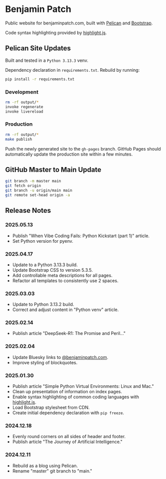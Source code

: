 # Benjamin Patch

Public website for benjaminpatch.com, built with
[Pelican](https://getpelican.com/) and [Bootstrap](https://getbootstrap.com/).

Code syntax highlighting provided by [highlight.js](https://highlightjs.org/).

## Pelican Site Updates

Built and tested in a `Python 3.13.3` venv.

Dependency declaration in `requirements.txt`. Rebuild by running:

```bash
pip install -r requirements.txt
```

### Development

```bash
rm -rf output/*
invoke regenerate
invoke livereload
```

### Production

```bash
rm -rf output/*
make publish
```

Push the newly generated site to the `gh-pages` branch. GitHub Pages should
automatically update the production site within a few minutes.

## GitHub Master to Main Update

```bash
git branch -m master main
git fetch origin
git branch -u origin/main main
git remote set-head origin -a
```

## Release Notes

### 2025.05.13

- Publish "When Vibe Coding Fails: Python Kickstart (part 1)" article.
- Set Python version for pyenv.

### 2025.04.17

- Update to a Python 3.13.3 build.
- Update Bootstrap CSS to version 5.3.5.
- Add controllable meta descriptions for all pages.
- Refactor all templates to consistently use 2 spaces.

### 2025.03.03

- Update to Python 3.13.2 build.
- Correct and adjust content in "Python venv" article.

### 2025.02.14

- Publish article "DeepSeek-R1: The Promise and Peril..."

### 2025.02.04

- Update Bluesky links to [@benjaminpatch.com](https://bsky.app/profile/benjaminpatch.com).
- Improve styling of blockquotes.

### 2025.01.30

- Publish article "Simple Python Virtual Environments: Linux and Mac."
- Clean up presentation of information on index pages.
- Enable syntax highlighting of common coding languages with [highlight.js](https://highlightjs.org/).
- Load Bootstrap stylesheet from CDN.
- Create initial dependency declaration with `pip freeze`.

### 2024.12.18

- Evenly round corners on all sides of header and footer.
- Publish article "The Journey of Artificial Intelligence."

### 2024.12.11

- Rebuild as a blog using Pelican.
- Rename "master" git branch to "main."
